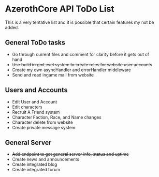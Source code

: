 # AzerothCore API ToDo List

This is a very tentative list and it is possible that certain features my not be added.


## General ToDo tasks
- Go through current files and comment for clarity before it gets out of hand
- ~~Use build in gmLevel system to create roles for website user accounts~~
- Create my own asyncHandler and errorHandler middleware
- Send and read ingame mail from website

## Users and Accounts
- Edit User and Account
- Edit characters
- Recruit A Friend system
- Character Faction, Race, and Name changes
- Character delete from website
- Create private message system

## General Server
- ~~Add endpoint to get general server info, status and uptime~~
- Create news and announcements
- Create integrated blog
- Create integrated forum